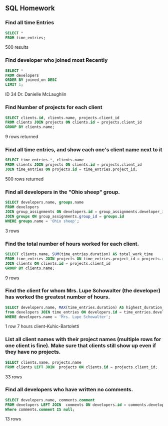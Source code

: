 ## SQL Homework

### Find all time Entries

```sql
SELECT *
FROM time_entries;
```
500 results  

### Find developer who joined most Recently

```sql
SELECT *
FROM developers
ORDER BY joined_on DESC
LIMIT 1;
```

ID 34 Dr. Danielle McLaughlin  

### Find Number of projects for each client

```sql
SELECT clients.id, clients.name, projects.client_id
FROM clients JOIN projects ON clients.id = projects.client_id
GROUP BY clients.name;
```

9 rows returned  

### Find all time entries, and show each one's client name next to it

```sql
SELECT time_entries.*, clients.name
FROM clients JOIN projects ON clients.id = projects.client_id
JOIN time_entries ON projects.id = time_entries.project_id;
```

500 rows returned  

### Find all developers in the "Ohio sheep" group.

```sql
SELECT developers.name, groups.name
FROM developers
JOIN group_assignments ON developers.id = group_assignments.developer_id
JOIN groups ON group_assignments.group_id = groups.id
WHERE groups.name = 'Ohio sheep';
```
3 rows  

### Find the total number of hours worked for each client.

```sql
SELECT clients.name, SUM(time_entries.duration) AS total_work_time
FROM time_entries JOIN projects ON time_entries.project_id = projects.id
JOIN clients ON clients.id = projects.client_id
GROUP BY clients.name;
```

9 rows  

### Find the client for whom Mrs. Lupe Schowalter (the developer) has worked the greatest number of hours.

```sql
SELECT developers.name, MAX(time_entries.duration) AS highest_duration_project
from developers JOIN time_entries ON developers.id = time_entries.developer_id
WHERE developers.name = 'Mrs. Lupe Schowalter';
```

1 row 7 hours client-Kuhic-Bartoletti  

### List all client names with their project names (multiple rows for one client is fine). Make sure that clients still show up even if they have no projects.

```sql
SELECT clients.name, projects.name
FROM clients LEFT JOIN  projects ON clients.id = projects.client_id;
```

33 rows  

### Find all developers who have written no comments.

```sql
SELECT developers.name, comments.comment
FROM developers LEFT JOIN  comments ON developers.id = comments.developer_id
Where comments.comment IS null;
```
13 rows
